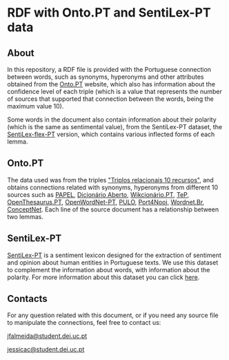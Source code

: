 # RDF with Onto.PT and SentiLex-PT data

## About

In this repository, a RDF file is provided with the Portuguese connection between words, such as synonyms, hyperonyms and other attributes obtained from the [Onto.PT](http://ontopt.dei.uc.pt/) website, 
which also has information about the confidence level of each triple (which is a value that
represents the number of sources that supported that connection between the words, being the maximum value 10).

Some words in the document also contain information about their polarity (which is the same as sentimental value), from the SentiLex-PT dataset, the [SentiLex-flex-PT](https://github.com/sillasgonzaga/lexiconPT/blob/master/data-raw/SentiLex-flex-PT02.txt) version, which 
contains various inflected forms of each lemma.

## Onto.PT

The data used was from the triples ["Triplos relacionais 10 recursos"](http://ontopt.dei.uc.pt/index.php?sec=download\_outros), and obtains connections related with
synonyms, hyperonyms from different 10 sources such as [PAPEL](https://www.linguateca.pt/PAPEL/), [Dicionário Aberto](https://dicionario-aberto.net/), [Wikcionário.PT](https://pt.wiktionary.org/wiki/Wikcion%C3%A1rio:P%C3%A1gina_principal), [TeP](http://www.nilc.icmc.usp.br/tep2/), [OpenThesaurus.PT](https://paginas.fe.up.pt/~arocha/AED1/0607/trabalhos/thesaurus.txt), [OpenWordNet-PT](https://github.com/own-pt/openWordnet-PT), [PULO](http://wordnet.pt/), [Port4Nooj](https://www.linguateca.pt/Repositorio/Port4Nooj/), [Wordnet.Br](http://www.nilc.icmc.usp.br/wordnetbr/), [ConceptNet](http://conceptnet.io/).
Each line of the source document has a relationship between two lemmas.

## SentiLex-PT

[SentiLex-PT](https://github.com/sillasgonzaga/lexiconPT/blob/master/data-raw/SentiLex-flex-PT02.txt) is a sentiment lexicon designed for the extraction of sentiment and opinion about human entities in Portuguese texts. We use this dataset to complement
the information about words, with information about the polarity. For more information about this dataset you can click [here](https://www.inesc-id.pt/ficheiros/publicacoes/11406.pdf).


## Contacts

For any question related with this document, or if you need any source file to manipulate the connections, feel free to contact us:

jfalmeida@student.dei.uc.pt

jessicac@student.dei.uc.pt
